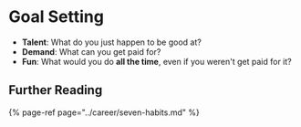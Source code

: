 # Goal Setting

* **Talent**: What do you just happen to be good at?
* **Demand**: What can you get paid for?
* **Fun**: What would you do **all the time**, even if you weren't get paid for it?

## Further Reading

{% page-ref page="../career/seven-habits.md" %}



